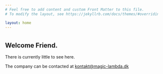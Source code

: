 ```yaml
---
# Feel free to add content and custom Front Matter to this file.
# To modify the layout, see https://jekyllrb.com/docs/themes/#overriding-theme-defaults

layout: home
---
```


# 

## Welcome Friend.

There is currently little to see here.

The company can be contacted at [kontakt@magic-lambda.dk](mailto:kontakt@magic-lambda.dk)
